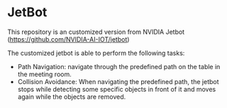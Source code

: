 # JetBot

This repository is an customized version from NVIDIA Jetbot (https://github.com/NVIDIA-AI-IOT/jetbot)


The customized jetbot is able to perform the following tasks: 
* Path Navigation: navigate through the predefined path on the table in the meeting room.
* Collision Avoidance: When navigating the predefined path, the jetbot stops while detecting some specific objects in front of it and moves again while the objects are removed.
 


